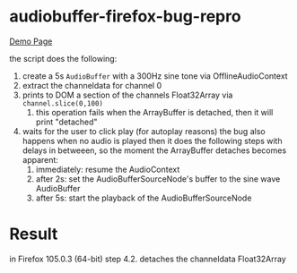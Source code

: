 # audiobuffer-firefox-bug-repro

[Demo Page](https://rswilli.github.io/audiobuffer-firefox-bug-repro/)

the script does the following:

1. create a 5s `AudioBuffer` with a 300Hz sine tone via OfflineAudioContext
2. extract the channeldata for channel 0
3. prints to DOM a section of the channels Float32Array via `channel.slice(0,100)`
   1. this operation fails when the ArrayBuffer is detached, then it will print "detached"
4. waits for the user to click play (for autoplay reasons) the bug also happens when no audio is played
   then it does the following steps with delays in betweeen, so the moment the ArrayBuffer detaches becomes apparent:
   1. immediately: resume the AudioContext
   2. after 2s: set the AudioBufferSourceNode's buffer to the sine wave AudioBuffer
   3. after 5s: start the playback of the AudioBufferSourceNode

# Result

in Firefox 105.0.3 (64-bit) step 4.2. detaches the channeldata Float32Array